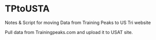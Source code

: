# TPtoUSTA
Notes &amp; Script for moving Data from Training Peaks to US Tri website

Pull data from Trainingpeaks.com and upload it to USAT site.
